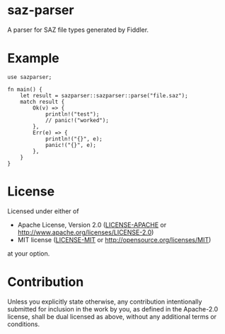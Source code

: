 saz-parser
==========

A parser for SAZ file types generated by Fiddler.

Example
=======

```
use sazparser;

fn main() {
    let result = sazparser::sazparser::parse("file.saz");
    match result {
        Ok(v) => {
            println!("test");
            // panic!("worked");
        },
        Err(e) => {
            println!("{}", e);
            panic!("{}", e);
        },
    }
}
```

License
=======

Licensed under either of

 * Apache License, Version 2.0
   ([LICENSE-APACHE](LICENSE-APACHE) or http://www.apache.org/licenses/LICENSE-2.0)
 * MIT license
   ([LICENSE-MIT](LICENSE-MIT) or http://opensource.org/licenses/MIT)

at your option.

Contribution
============

Unless you explicitly state otherwise, any contribution intentionally submitted
for inclusion in the work by you, as defined in the Apache-2.0 license, shall be
dual licensed as above, without any additional terms or conditions.
